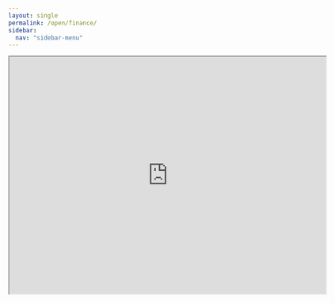 ```yaml
---
layout: single
permalink: /open/finance/
sidebar:
  nav: "sidebar-menu"
---
```

<iframe src="https://drive.google.com/file/d/1BaQ63TF2AH1I-rJlVY8Y0jRdHwSPNUpB/preview" width="640" height="480" allow="autoplay"></iframe>